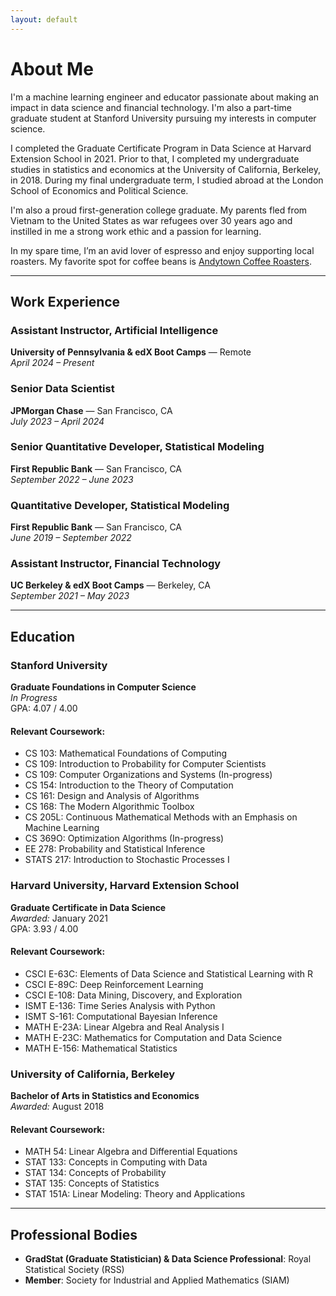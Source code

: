 ```yaml
---
layout: default
---
```


# About Me

I'm a machine learning engineer and educator passionate about making an impact in data science and financial technology. I'm also a part-time graduate student at Stanford University pursuing my interests in computer science.

I completed the Graduate Certificate Program in Data Science at Harvard Extension School in 2021. Prior to that, I completed my undergraduate studies in statistics and economics at the University of California, Berkeley, in 2018. During my final undergraduate term, I studied abroad at the London School of Economics and Political Science.

I'm also a proud first-generation college graduate. My parents fled from Vietnam to the United States as war refugees over 30 years ago and instilled in me a strong work ethic and a passion for learning.

In my spare time, I’m an avid lover of espresso and enjoy supporting local roasters. My favorite spot for coffee beans is [Andytown Coffee Roasters](https://www.andytownsf.com/).

---

## Work Experience

### Assistant Instructor, Artificial Intelligence  
**University of Pennsylvania & edX Boot Camps** — Remote  
*April 2024 – Present*

### Senior Data Scientist  
**JPMorgan Chase** — San Francisco, CA  
*July 2023 – April 2024*

### Senior Quantitative Developer, Statistical Modeling  
**First Republic Bank** — San Francisco, CA  
*September 2022 – June 2023*


### Quantitative Developer, Statistical Modeling  
**First Republic Bank** — San Francisco, CA  
*June 2019 – September 2022*

### Assistant Instructor, Financial Technology  
**UC Berkeley & edX Boot Camps** — Berkeley, CA  
*September 2021 – May 2023*

---

## Education

### Stanford University  
**Graduate Foundations in Computer Science**  
*In Progress*  
GPA: 4.07 / 4.00

#### Relevant Coursework:
- CS 103: Mathematical Foundations of Computing
- CS 109: Introduction to Probability for Computer Scientists
- CS 109: Computer Organizations and Systems (In-progress)
- CS 154: Introduction to the Theory of Computation
- CS 161: Design and Analysis of Algorithms
- CS 168: The Modern Algorithmic Toolbox
- CS 205L: Continuous Mathematical Methods with an Emphasis on Machine Learning
- CS 369O: Optimization Algorithms (In-progress)
- EE 278: Probability and Statistical Inference
- STATS 217: Introduction to Stochastic Processes I

### Harvard University, Harvard Extension School  
**Graduate Certificate in Data Science**  
*Awarded:* January 2021  
GPA: 3.93 / 4.00

#### Relevant Coursework:
- CSCI E-63C: Elements of Data Science and Statistical Learning with R
- CSCI E-89C: Deep Reinforcement Learning
- CSCI E-108: Data Mining, Discovery, and Exploration
- ISMT E-136: Time Series Analysis with Python
- ISMT S-161: Computational Bayesian Inference
- MATH E-23A: Linear Algebra and Real Analysis I
- MATH E-23C: Mathematics for Computation and Data Science
- MATH E-156: Mathematical Statistics

### University of California, Berkeley  
**Bachelor of Arts in Statistics and Economics**  
*Awarded:* August 2018

#### Relevant Coursework:
- MATH 54: Linear Algebra and Differential Equations
- STAT 133: Concepts in Computing with Data
- STAT 134: Concepts of Probability
- STAT 135: Concepts of Statistics
- STAT 151A: Linear Modeling: Theory and Applications

---

## Professional Bodies

- **GradStat (Graduate Statistician) & Data Science Professional**: Royal Statistical Society (RSS)
- **Member**: Society for Industrial and Applied Mathematics (SIAM)
